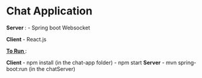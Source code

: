 <h1> Chat Application </h1>

<strong> Server </strong> : - Spring boot Websocket

<strong> Client </strong> - React.js


<strong> <ins> To Run </ins> </strong>:

<strong> Client </strong>
    - npm install (in the chat-app folder)
    - npm start
<strong> Server</strong>
    - mvn spring-boot:run (in the chatServer)

